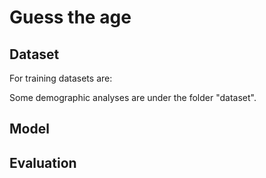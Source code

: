# Guess the age

## Dataset

For training datasets are:

Some demographic analyses are under the folder "dataset".

## Model


## Evaluation
 
